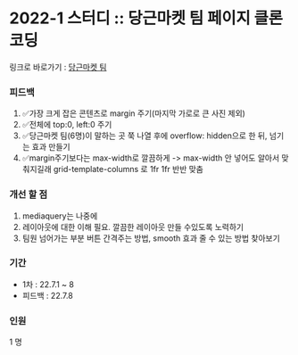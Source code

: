 <h1>
  2022-1 스터디 :: 당근마켓 팀 페이지 클론코딩
</h1>

링크로 바로가기 : <a href="https://kwakminjung.github.io/Clonecoding/">당근마켓 팀<a>

<h3>피드백</h3>
<ol>
  <li>✅가장 크게 잡은 콘텐츠로 margin 주기(마지막 가로로 큰 사진 제외)</li>
  <li>✅전체에 top:0, left:0 주기</li>
  <li>✅당근마켓 팀(6명)이 말하는 곳 쭉 나열 후에 overflow: hidden으로 한 뒤, 넘기는 효과 만들기</li>
  <li>✅margin주기보다는 max-width로 깔끔하게 -> max-width 안 넣어도 알아서 맞춰지길래 grid-template-columns 로 1fr 1fr 반반 맞춤</li>
</ol>

<h3>개선 할 점</h3>
<ol>
  <li>mediaquery는 나중에</li>
  <li>레이아웃에 대한 이해 필요. 깔끔한 레이아웃 만들 수있도록 노력하기</li>
  <li>팀원 넘어가는 부분 버튼 간격주는 방법, smooth 효과 줄 수 있는 방법 찾아보기</li>
</ol>

<h3>기간</h3>
<ul>
  <li>1차 : 22.7.1 ~ 8</li>
  <li>피드백 : 22.7.8</li>
</ul>
<h3>인원 </h3>1 명
